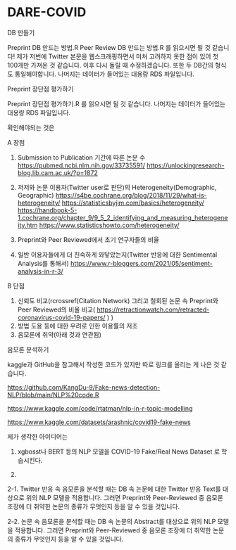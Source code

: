 # DARE-COVID

DB 만들기

Preprint DB 만드는 방법.R
Peer Review DB 만드는 방법.R
를 읽으시면 될 것 같습니다!
제가 저번에 Twitter 본문을 웹스크래핑하면서 미처 고려하지 못한 점이 있어 첫 100개만 가져온 것 같습니다. 이후 다시 돌릴 때 수정하겠습니다. 또한 두 DB간의 형식도 통일해야합니다. 
나머지는 데이터가 들어있는 대용량 RDS 파일입니다. 





Preprint 장단점 평가하기

Preprint 장단점 평가하기.R
를 읽으시면 될 것 같습니다.
나머지는 데이터가 들어있는 대용량 RDS 파일입니다.

확인해야되는 것은

A 장점
1. Submission to Publication 기간에 따른 논문 수
https://pubmed.ncbi.nlm.nih.gov/33735591/
https://unlockingresearch-blog.lib.cam.ac.uk/?p=1872

2. 저저와 논문 이용자(Twitter user로 판단)의 Heterogeneity(Demographic, Geographic)
https://s4be.cochrane.org/blog/2018/11/29/what-is-heterogeneity/
https://statisticsbyjim.com/basics/heterogeneity/
https://handbook-5-1.cochrane.org/chapter_9/9_5_2_identifying_and_measuring_heterogeneity.htm
https://www.statisticshowto.com/heterogeneity/

3. Preprint와 Peer Reviewed에서 초기 연구자들의 비율


4. 일반 이용자들에게 더 친숙하게 와닿았는지(Twitter 반응에 대한 Sentimental Analysis를 통해서)
https://www.r-bloggers.com/2021/05/sentiment-analysis-in-r-3/


B 단점
1. 신뢰도 비교(rcrossref(Citation Network) 그리고 철회된 논문 속 Preprint와 Peer Reviewed의 비율 비교( https://retractionwatch.com/retracted-coronavirus-covid-19-papers/ ) )
2. 방법 도용 등에 대한 우려로 인한 이용률의 저조
3. 음모론에 취약(아래 것과 연관됨)



음모론 분석하기

kaggle과 GitHub을 참고해서 작성한 코드가 있지만 따로 링크를 올리는 게 나은 것 같습니다.

https://github.com/KangDu-9/Fake-news-detection-NLP/blob/main/NLP%20code.R

https://www.kaggle.com/code/rtatman/nlp-in-r-topic-modelling

https://www.kaggle.com/datasets/arashnic/covid19-fake-news


제가 생각한 아이디어는

1. xgbosst나 BERT 등의 NLP 모델을 COVID-19 Fake/Real News Dataset 로 학습시킨다.

2.
2-1. Twitter 반응 속 음모론을 분석할 때는 DB 속 논문에 대한 Twitter 반응 Text를 대상으로 위의 NLP 모델을 적용합니다. 
     그러면 Preprint와 Peer-Reviewed 중 음모론 조장에 더 취약한 논문의 종류가 무엇인지 등을 알 수 있을 것입니다.
     
2-2. 논문 속 음모론을 분석할 때는 DB 속 논문의 Abstract를 대상으로 위의 NLP 모델을 적용합니다.
     그러면 Preprint와 Peer-Reviewed 중 음모론 조장에 더 취약한 논문의 종류가 무엇인지 등을 알 수 있을 것입니다.
   
